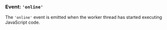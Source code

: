 ### Event: `'online'`

<!-- YAML
added: v10.5.0
-->

The `'online'` event is emitted when the worker thread has started executing
JavaScript code.
